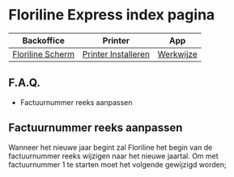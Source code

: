 # Floriline Express index pagina  
|Backoffice|Printer|App|
|---|---|---|
|[Floriline Scherm](https://github.com/florisoft/User.Manuals/blob/main/CLOUD%20APPLICATIONS/Floriline%20Express/Start.md)|[Printer Installeren](https://github.com/florisoft/User.Manuals/blob/main/CLOUD%20APPLICATIONS/Floriline%20Express/Docu/Brother%20printer.md)| [Werkwijze](https://github.com/florisoft/User.Manuals/tree/main/CLOUD%20APPLICATIONS/Floriline%20Express/Docu/App.md)|


## F.A.Q.
* Factuurnummer reeks aanpassen

## Factuurnummer reeks aanpassen
Wanneer het nieuwe jaar begint zal Floriline het begin van de factuurnummer reeks wijzigen naar het nieuwe jaartal.  Om met factuurnummer 1 te starten moet het volgende gewijzigd worden;
